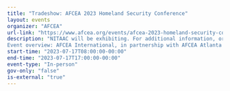 ```yaml
---
title: "Tradeshow: AFCEA 2023 Homeland Security Conference"
layout: events
organizer: "AFCEA"
url-link: "https://www.afcea.org/events/afcea-2023-homeland-security-conference"
description: "NITAAC will be exhibiting. For additional information, or to register for the event, please visit the event website. NITAAC is not responsible for registration. 
Event overview: AFCEA International, in partnership with AFCEA Atlanta Chapter, presents the first Homeland Security Cybersecurity and Infrastructure Conference in Atlanta, Georgia. In addition to a technical program of unsurpassed scope and quality, AFCEA provides the central meeting place for government, academia, and industry working in all disciplines in industry, service, government, military and academic sectors."
start-time: "2023-07-17T08:00:00-00:00"
end-time: "2023-07-17T17:00:00-00:00"
event-type: "In-person"
gov-only: "false"
is-external: "true"
---
```

